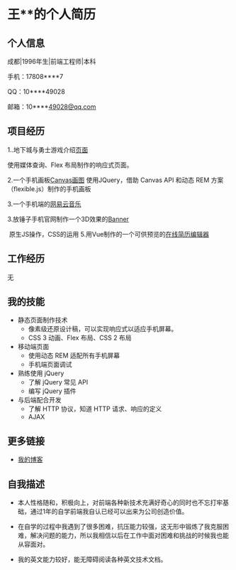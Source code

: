 # 王**的个人简历

## 个人信息

成都|1996年生|前端工程师|本科

手机：17808****7

QQ：10****49028

邮箱：10****49028@qq.com

## 项目经历

1..地下城与勇士游戏介绍[页面](https://ygamilight.github.io/SimplePage/)

使用媒体查询、Flex 布局制作的响应式页面。

2.一个手机画板[Canvas画图](https://ygamilight.github.io/mobile-drawing-board/index.html)
使用JQuery，借助 Canvas API 和动态 REM 方案（flexible.js）制作的手机画板

3.一个手机端的[网易云音乐](yagamilight.top/home.html)

3.放锤子手机官网制作一个3D效果的[Banner](https://ygamilight.github.io/my3DBanner/index.html)

  ​ 原生JS操作，CSS的运用
5.用Vue制作的一个可供预览的[在线简历编辑器](https://ygamilight.github.io/Vue-Resume/VueResume/dist/)

## 工作经历

无

## 我的技能

- 静态页面制作技术
  - 像素级还原设计稿，可以实现响应式以适应手机屏幕。
  - CSS 3 动画、Flex 布局、CSS 2 布局
- 移动端页面
  - 使用动态 REM 适配所有手机屏幕
  - 手机端页面调试
- 熟练使用 jQuery
  - 了解 jQuery 常见 API
  - 编写 jQuery 插件
- 与后端配合开发
  - 了解 HTTP 协议，知道 HTTP 请求、响应的定义
  - AJAX

## 更多链接

- [我的博客](http://www.jianshu.com/u/ed26b1914136)

## 自我描述

- 本人性格随和，积极向上，对前端各种新技术充满好奇心的同时也不忘打牢基础，通过1年的自学前端我自认已经可以出来为公司创造价值。

- 在自学的过程中我遇到了很多困难，抗压能力较强，这无形中锻炼了我克服困难，解决问题的能力，所以我相信以后在工作中面对困难和挑战的时候我也能从容面对。
- 我的英文能力较好，能无障碍阅读各种英文技术文档。
